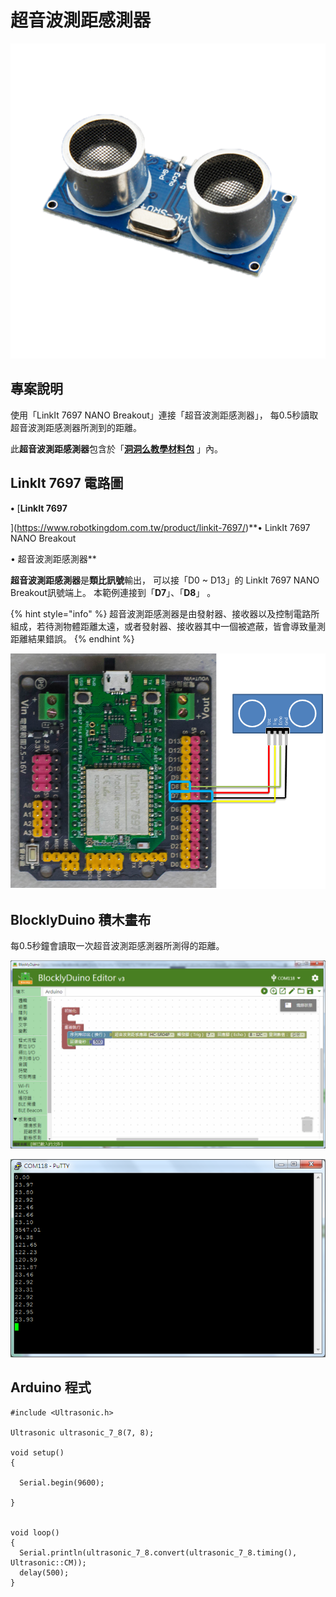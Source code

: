 # 超音波測距感測器

![](../.gitbook/assets/linkit7697_ultrasonic_00.png)

## 專案說明

使用「LinkIt 7697 NANO Breakout」連接「超音波測距感測器」， 每0.5秒讀取超音波測距感測器所測到的距離。
  
此**超音波測距感測器**包含於「[**洞洞么教學材料包**](https://www.robotkingdom.com.tw/product/rk-education-kit-001/) 」內。

## LinkIt 7697 電路圖

**•**	[**LinkIt 7697**
  
](https://www.robotkingdom.com.tw/product/linkit-7697/)**•	LinkIt 7697 NANO Breakout
  
•	超音波測距感測器**

**超音波測距感測器**是**類比訊號**輸出， 可以接「D0 ~ D13」的 LinkIt 7697 NANO Breakout訊號端上。 本範例連接到「**D7**」、「**D8**」 。

{% hint style="info" %}
超音波測距感測器是由發射器、接收器以及控制電路所組成，若待測物體距離太遠，或者發射器、接收器其中一個被遮蔽，皆會導致量測距離結果錯誤。
{% endhint %}

![](../.gitbook/assets/linkit7697_ultrasonic_01.png)

## BlocklyDuino 積木畫布

每0.5秒鐘會讀取一次超音波測距感測器所測得的距離。

![](../.gitbook/assets/linkit7697_ultrasonic_02.png)

![](../.gitbook/assets/linkit7697_ultrasonic_03.png)

## Arduino 程式

```text
#include <Ultrasonic.h>

Ultrasonic ultrasonic_7_8(7, 8);

void setup()
{

  Serial.begin(9600);

}


void loop()
{
  Serial.println(ultrasonic_7_8.convert(ultrasonic_7_8.timing(), Ultrasonic::CM));
  delay(500);
}

```


